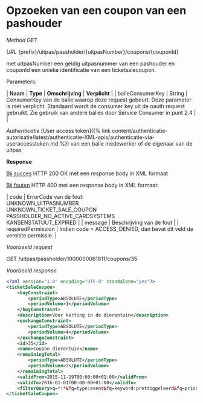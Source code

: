 ---
---

# Opzoeken van een coupon van een pashouder

_Method_
GET

_URL_
{prefix}/uitpas/passholder/{uitpasNumber}/coupons/{couponId}

met uitpasNumber een geldig uitpasnummer van een pashouder en couponId een unieke identificatie van een ticketsalecoupon.

Parameters:

| **Naam** | **Type** | **Omschrijving** | **Verplicht** |
| balieConsumerKey | String | ConsumerKey van de balie waarop deze request gebeurt. Deze parameter is niet verplicht. Standaard wordt de consumer key uit de oauth request gebruikt. Zie gebruik van andere balies door Service Consumer in punt 2.4 |  |

_Authenticatie_
[User access token]({% link content/authenticatie-autorisatie/latest/authenticatie-XML-apis/authenticatie-via-useraccesstoken.md %}) van een balie medewerker of de eigenaar van de uitpas

**Response**

<u>Bij succes</u>
HTTP 200 OK met een response body in XML formaat

<u>Bij fouten</u>
HTTP 400 met een response body in XML formaat:

| code | ErrorCode van de fout:<br>UNKNOWN_UITPASNUMBER<br>UNKNOWN_TICKET_SALE_COUPON<br>PASSHOLDER_NO_ACTIVE_CARDSYSTEMS<br>KANSENSTATUUT_EXPIRED |
| message | Beschrijving van de fout |
| requiredPermission | Indien code = ACCESS_DENIED, dan bevat dit veld de vereiste permissie. |

_Voorbeeld request_

GET /uitpas/passholder/1000000061811/coupons/35

_Voorbeeld response_


~~~xml
<?xml version="1.0" encoding="UTF-8" standalone="yes"?>
<ticketSaleCoupon>
    <buyConstraint>
        <periodType>ABSOLUTE</periodType>
        <periodVolume>1</periodVolume>
    </buyConstraint>
    <description>Voor korting in de dierentuin</description>
    <exchangeConstraint>
        <periodType>ABSOLUTE</periodType>
        <periodVolume>4</periodVolume>
    </exchangeConstraint>
    <id>35</id>
    <name>Coupon dierentuin</name>
    <remainingTotal>
        <periodType>ABSOLUTE</periodType>
        <periodVolume>2</periodVolume>
    </remainingTotal>
    <validFrom>2015-11-19T00:00:00+01:00</validFrom>
    <validTo>2016-01-01T00:00:00+01:00</validTo>
    <filterQuery>q=*:*&fq=type:event&fq=keyword:prettiggeleerd&fq=price:{15.5 TO *}&group=true</filterQuery>
</ticketSaleCoupon>
~~~
